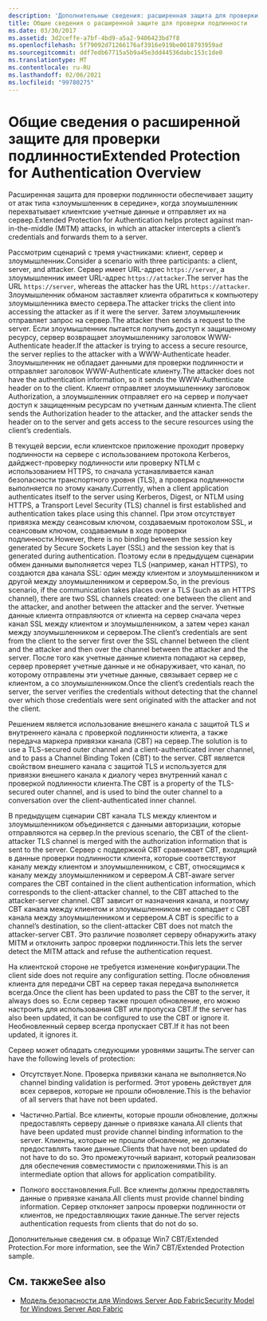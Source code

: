 ```yaml
---
description: 'Дополнительные сведения: расширенная защита для проверки подлинности обзор'
title: Общие сведения о расширенной защите для проверки подлинности
ms.date: 03/30/2017
ms.assetid: 3d2ceffe-a7bf-4bd9-a5a2-9406423bd7f8
ms.openlocfilehash: 5f79092d71266176af3916e919be0018793959ad
ms.sourcegitcommit: ddf7edb67715a5b9a45e3dd44536dabc153c1de0
ms.translationtype: MT
ms.contentlocale: ru-RU
ms.lasthandoff: 02/06/2021
ms.locfileid: "99780275"
---
```

# <a name="extended-protection-for-authentication-overview"></a><span data-ttu-id="c2a0a-103">Общие сведения о расширенной защите для проверки подлинности</span><span class="sxs-lookup"><span data-stu-id="c2a0a-103">Extended Protection for Authentication Overview</span></span>

<span data-ttu-id="c2a0a-104">Расширенная защита для проверки подлинности обеспечивает защиту от атак типа «злоумышленник в середине», когда злоумышленник перехватывает клиентские учетные данные и отправляет их на сервер.</span><span class="sxs-lookup"><span data-stu-id="c2a0a-104">Extended Protection for Authentication helps protect against man-in-the-middle (MITM) attacks, in which an attacker intercepts a client’s credentials and forwards them to a server.</span></span>  
  
 <span data-ttu-id="c2a0a-105">Рассмотрим сценарий с тремя участниками: клиент, сервер и злоумышленник.</span><span class="sxs-lookup"><span data-stu-id="c2a0a-105">Consider a scenario with three participants: a client, server, and attacker.</span></span> <span data-ttu-id="c2a0a-106">Сервер имеет URL-адрес `https://server`, а злоумышленник имеет URL-адрес `https://attacker`.</span><span class="sxs-lookup"><span data-stu-id="c2a0a-106">The server has the URL `https://server`, whereas the attacker has the URL `https://attacker`.</span></span> <span data-ttu-id="c2a0a-107">Злоумышленник обманом заставляет клиента обратиться к компьютеру злоумышленника вместо сервера.</span><span class="sxs-lookup"><span data-stu-id="c2a0a-107">The attacker tricks the client into accessing the attacker as if it were the server.</span></span> <span data-ttu-id="c2a0a-108">Затем злоумышленник отправляет запрос на сервер.</span><span class="sxs-lookup"><span data-stu-id="c2a0a-108">The attacker then sends a request to the server.</span></span> <span data-ttu-id="c2a0a-109">Если злоумышленник пытается получить доступ к защищенному ресурсу, сервер возвращает злоумышленнику заголовок WWW-Authenticate header.</span><span class="sxs-lookup"><span data-stu-id="c2a0a-109">If the attacker is trying to access a secure resource, the server replies to the attacker with a WWW-Authenticate header.</span></span> <span data-ttu-id="c2a0a-110">Злоумышленник не обладает данными для проверки подлинности и отправляет заголовок WWW-Authenticate клиенту.</span><span class="sxs-lookup"><span data-stu-id="c2a0a-110">The attacker does not have the authentication information, so it sends the WWW-Authenticate header on to the client.</span></span> <span data-ttu-id="c2a0a-111">Клиент отправляет злоумышленнику заголовок Authorization, а злоумышленник отправляет его на сервер и получает доступ к защищенным ресурсам по учетным данным клиента.</span><span class="sxs-lookup"><span data-stu-id="c2a0a-111">The client sends the Authorization header to the attacker, and the attacker sends the header on to the server and gets access to the secure resources using the client’s credentials.</span></span>  
  
 <span data-ttu-id="c2a0a-112">В текущей версии, если клиентское приложение проходит проверку подлинности на сервере с использованием протокола Kerberos, дайджест-проверку подлинности или проверку NTLM с использованием HTTPS, то сначала устанавливается канал безопасности транспортного уровня (TLS), а проверка подлинности выполняется по этому каналу.</span><span class="sxs-lookup"><span data-stu-id="c2a0a-112">Currently, when a client application authenticates itself to the server using Kerberos, Digest, or NTLM using HTTPS, a Transport Level Security (TLS) channel is first established and authentication takes place using this channel.</span></span> <span data-ttu-id="c2a0a-113">При этом отсутствует привязка между сеансовым ключом, создаваемым протоколом SSL, и сеансовым ключом, создаваемым в ходе проверки подлинности.</span><span class="sxs-lookup"><span data-stu-id="c2a0a-113">However, there is no binding between the session key generated by Secure Sockets Layer (SSL) and the session key that is generated during authentication.</span></span> <span data-ttu-id="c2a0a-114">Поэтому если в предыдущем сценарии обмен данными выполняется через TLS (например, канал HTTPS), то создаются два канала SSL: один между клиентом и злоумышленником и другой между злоумышленником и сервером.</span><span class="sxs-lookup"><span data-stu-id="c2a0a-114">So, in the previous scenario, if the communication takes places over a TLS (such as an HTTPS channel), there are two SSL channels created: one between the client and the attacker, and another between the attacker and the server.</span></span> <span data-ttu-id="c2a0a-115">Учетные данные клиента отправляются от клиента на сервер сначала через канал SSL между клиентом и злоумышленником, а затем через канал между злоумышленником и сервером.</span><span class="sxs-lookup"><span data-stu-id="c2a0a-115">The client’s credentials are sent from the client to the server first over the SSL channel between the client and the attacker and then over the channel between the attacker and the server.</span></span> <span data-ttu-id="c2a0a-116">После того как учетные данные клиента попадают на сервер, сервер проверяет учетные данные и не обнаруживает, что канал, по которому отправлены эти учетные данные, связывает сервер не с клиентом, а со злоумышленником.</span><span class="sxs-lookup"><span data-stu-id="c2a0a-116">Once the client’s credentials reach the server, the server verifies the credentials without detecting that the channel over which those credentials were sent originated with the attacker and not the client.</span></span>  
  
 <span data-ttu-id="c2a0a-117">Решением является использование внешнего канала с защитой TLS и внутреннего канала с проверкой подлинности клиента, а также передача маркера привязки канала (CBT) на сервер.</span><span class="sxs-lookup"><span data-stu-id="c2a0a-117">The solution is to use a TLS-secured outer channel and a client-authenticated inner channel, and to pass a Channel Binding Token (CBT) to the server.</span></span> <span data-ttu-id="c2a0a-118">CBT является свойством внешнего канала с защитой TLS и используется для привязки внешнего канала к диалогу через внутренний канал с проверкой подлинности клиента.</span><span class="sxs-lookup"><span data-stu-id="c2a0a-118">The CBT is a property of the TLS-secured outer channel, and is used to bind the outer channel to a conversation over the client-authenticated inner channel.</span></span>  
  
 <span data-ttu-id="c2a0a-119">В предыдущем сценарии CBT канала TLS между клиентом и злоумышленником объединяется с данными авторизации, которые отправляются на сервер.</span><span class="sxs-lookup"><span data-stu-id="c2a0a-119">In the previous scenario, the CBT of the client-attacker TLS channel is merged with the authorization information that is sent to the server.</span></span> <span data-ttu-id="c2a0a-120">Сервер с поддержкой CBT сравнивает CBT, входящий в данные проверки подлинности клиента, которые соответствуют каналу между клиентом и злоумышленником, с CBT, относящимся к каналу между злоумышленником и сервером.</span><span class="sxs-lookup"><span data-stu-id="c2a0a-120">A CBT-aware server compares the CBT contained in the client authentication information, which corresponds to the client-attacker channel, to the CBT attached to the attacker-server channel.</span></span> <span data-ttu-id="c2a0a-121">CBT зависит от назначения канала, и поэтому CBT канала между клиентом и злоумышленником не совпадает с CBT канала между злоумышленником и сервером.</span><span class="sxs-lookup"><span data-stu-id="c2a0a-121">A CBT is specific to a channel’s destination, so the client-attacker CBT does not match the attacker-server CBT.</span></span> <span data-ttu-id="c2a0a-122">Это различие позволяет серверу обнаружить атаку MITM и отклонить запрос проверки подлинности.</span><span class="sxs-lookup"><span data-stu-id="c2a0a-122">This lets the server detect the MITM attack and refuse the authentication request.</span></span>  
  
 <span data-ttu-id="c2a0a-123">На клиентской стороне не требуется изменение конфигурации.</span><span class="sxs-lookup"><span data-stu-id="c2a0a-123">The client side does not require any configuration setting.</span></span> <span data-ttu-id="c2a0a-124">После обновления клиента для передачи CBT на сервер такая передача выполняется всегда.</span><span class="sxs-lookup"><span data-stu-id="c2a0a-124">Once the client has been updated to pass the CBT to the server, it always does so.</span></span> <span data-ttu-id="c2a0a-125">Если сервер также прошел обновление, его можно настроить для использования CBT или пропуска CBT.</span><span class="sxs-lookup"><span data-stu-id="c2a0a-125">If the server has also been updated, it can be configured to use the CBT or ignore it.</span></span> <span data-ttu-id="c2a0a-126">Необновленный сервер всегда пропускает CBT.</span><span class="sxs-lookup"><span data-stu-id="c2a0a-126">If it has not been updated, it ignores it.</span></span>  
  
 <span data-ttu-id="c2a0a-127">Сервер может обладать следующими уровнями защиты.</span><span class="sxs-lookup"><span data-stu-id="c2a0a-127">The server can have the following levels of protection:</span></span>  
  
- <span data-ttu-id="c2a0a-128">Отсутствует.</span><span class="sxs-lookup"><span data-stu-id="c2a0a-128">None.</span></span> <span data-ttu-id="c2a0a-129">Проверка привязки канала не выполняется.</span><span class="sxs-lookup"><span data-stu-id="c2a0a-129">No channel binding validation is performed.</span></span> <span data-ttu-id="c2a0a-130">Этот уровень действует для всех серверов, которые не прошли обновление.</span><span class="sxs-lookup"><span data-stu-id="c2a0a-130">This is the behavior of all servers that have not been updated.</span></span>  
  
- <span data-ttu-id="c2a0a-131">Частично.</span><span class="sxs-lookup"><span data-stu-id="c2a0a-131">Partial.</span></span> <span data-ttu-id="c2a0a-132">Все клиенты, которые прошли обновление, должны предоставлять серверу данные о привязке канала.</span><span class="sxs-lookup"><span data-stu-id="c2a0a-132">All clients that have been updated must provide channel binding information to the server.</span></span> <span data-ttu-id="c2a0a-133">Клиенты, которые не прошли обновление, не должны предоставлять такие данные.</span><span class="sxs-lookup"><span data-stu-id="c2a0a-133">Clients that have not been updated do not have to do so.</span></span> <span data-ttu-id="c2a0a-134">Это промежуточный вариант, который реализован для обеспечения совместимости с приложениями.</span><span class="sxs-lookup"><span data-stu-id="c2a0a-134">This is an intermediate option that allows for application compatibility.</span></span>  
  
- <span data-ttu-id="c2a0a-135">Полного восстановления.</span><span class="sxs-lookup"><span data-stu-id="c2a0a-135">Full.</span></span> <span data-ttu-id="c2a0a-136">Все клиенты должны предоставлять данные о привязке канала.</span><span class="sxs-lookup"><span data-stu-id="c2a0a-136">All clients must provide channel binding information.</span></span> <span data-ttu-id="c2a0a-137">Сервер отклоняет запросы проверки подлинности от клиентов, не предоставляющих такие данные.</span><span class="sxs-lookup"><span data-stu-id="c2a0a-137">The server rejects authentication requests from clients that do not do so.</span></span>  
  
 <span data-ttu-id="c2a0a-138">Дополнительные сведения см. в образце Win7 CBT/Extended Protection.</span><span class="sxs-lookup"><span data-stu-id="c2a0a-138">For more information, see the Win7 CBT/Extended Protection sample.</span></span>  
  
## <a name="see-also"></a><span data-ttu-id="c2a0a-139">См. также</span><span class="sxs-lookup"><span data-stu-id="c2a0a-139">See also</span></span>

- <span data-ttu-id="c2a0a-140">[Модель безопасности для Windows Server App Fabric](/previous-versions/appfabric/ee677202(v=azure.10))</span><span class="sxs-lookup"><span data-stu-id="c2a0a-140">[Security Model for Windows Server App Fabric](/previous-versions/appfabric/ee677202(v=azure.10))</span></span>
